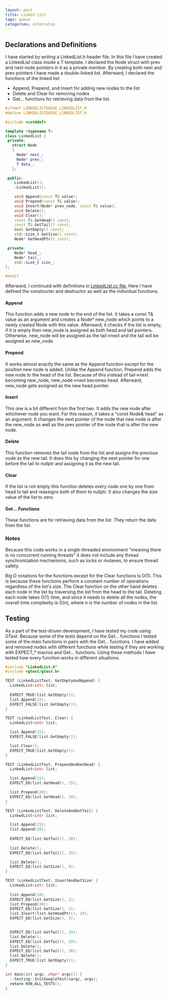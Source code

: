 ```yaml
---
layout: post
title: Linked List
tags: queue
categories: internship
---
```


## Declarations and Definitions

  I have started by writing a LinkedList.h header file. In this file I have
created a LinkedList class inside a T template. I declared the Node struct
with prev and next node pointers in it as a private member. By creating 
both next and prev pointers I have made a double-linked list.
Afterward, I declared the functions of the linked list:
- Append, Prepend, and Insert for adding new nodes to the list
- Delete and Clear for removing nodes
- Get... functions for retrieving data from the list.

```cpp
#ifndef LINKEDLISTQUEUE_LINKEDLIST_H
#define LINKEDLISTQUEUE_LINKEDLIST_H

#include <cstddef>

template <typename T>
class LinkedList {
 private:
   struct Node
   {
     Node* next_;
     Node* prev_;
     T data_;
   };

 public:
    LinkedList();
    ~LinkedList();

    void Append(const T& value);
    void Prepend(const T& value);
    void Insert(Node* prev_node, const T& value);
    void Delete();
    void Clear();
    const T& GetHead() const;
    const T& GetTail() const;
    bool GetEmpty() const;
    std::size_t GetSize() const;
    Node* GetHeadPtr() const;

 private:
    Node* head_;
    Node* tail_;
    std::size_t size_;
};

#endif
```

  
Afterward, I continued with definitions in [LinkedList.cc
file.][LinkedList.cc] Here I have defined the constructer and destructor as well
as the individual functions.

#### Append
  This function adds a new node to the end of the list. It takes a const T& value as
an argument and creates a Node* new_node which points to a newly created Node
with this value. Afterward; it checks if the list is empty, if it is empty then
new_node is assigned as both head and tail pointers. Otherwise, new_node will be
assigned as the tail->next and the tail will be assigned as new_node.

#### Prepend 
  It works almost exactly the same as the Append function except for the
position new node is added. Unlike the Append function, Prepend adds the new node
to the head of the list. Because of this instead of tail->next becoming
new_node, new_node->next becomes head. Afterward, new_node gets assigned as the
new head pointer.

#### Insert
  This one is a bit different from the first two. It adds the new node after
whichever node you want. For this reason, it takes a "const Node& head" as an
argument. It changes the next pointer of the node that new node is after the
new_node as well as the prev pointer of the node that is after the new node.

#### Delete
  This function removes the tail node from the list and assigns the previous node
as the new tail. It does this by changing the next pointer for one before the
tail to nullptr and assigning it as the new tail.

#### Clear
  If the list is not empty this function deletes every node one by one from head
  to tail and reassigns both of them to nullptr. It also changes the size value
  of the list to zero.

#### Get... Functions
  These functions are for retrieving data from the list. They return the data from
  the list.

### Notes
  Because this code works in a single-threaded environment "meaning there is no
concurrent running threads" it does not include any thread synchronization
mechanisms, such as locks or mutexes, to ensure thread safety.
  
  Big O notations for the functions except for the Clear functions is O(1). This
is because these functions perform a constant number of operations regardless of
the list's size. The Clear function on the other hand deletes each node in the
list by traversing the list from the head to the tail. Deleting each node takes
O(1) time, and since it needs to delete all the nodes, the overall time
complexity is O(n), where n is the number of nodes in the list.

## Testing
  As a part of the test-driven development, I have tested my code using GTest.
Because some of the tests depend on the Get... functions I tested some of the 
main functions in pairs with the Get... functions. I have added and removed nodes
with different functions while testing if they are working with EXPECT_* macros
and Get... functions. Using these methods I have tested how every function works
in different situations.

```cpp
#include "LinkedList.h"
#include <gtest/gtest.h>

TEST (LinkedListTest, GetEmptyAndAppend) {
  LinkedList<int> list;
  
  EXPECT_TRUE(list.GetEmpty());
  list.Append(15);
  EXPECT_FALSE(list.GetEmpty());
}

TEST (LinkedListTest, Clear) {
  LinkedList<int> list;

  list.Append(15);
  EXPECT_FALSE(list.GetEmpty());

  list.Clear();
  EXPECT_TRUE(list.GetEmpty());
}

TEST (LinkedListTest, PrependAndGetHead) {
  LinkedList<int> list;

  list.Append(15);
  EXPECT_EQ(list.GetHead(), 15);

  list.Prepend(20);
  EXPECT_EQ(list.GetHead(), 20);
}

TEST (LinkedListTest, DeleteAndGetTail) {
  LinkedList<int> list;

  list.Append(15);
  list.Append(20);
  
  EXPECT_EQ(list.GetTail(), 20);
  
  list.Delete();
  EXPECT_EQ(list.GetTail(), 15);

  list.Delete();
  EXPECT_EQ(list.GetSize(), 0);
}

TEST (LinkedListTest, InsertAndGetSize) {
  LinkedList<int> list;
 
  list.Append(10);
  EXPECT_EQ(list.GetSize(), 1);
  list.Prepend(30);
  EXPECT_EQ(list.GetSize(), 2);
  list.Insert(list.GetHeadPtr(), 20);
  EXPECT_EQ(list.GetSize(), 3);

  
  EXPECT_EQ(list.GetTail(), 10);
  list.Delete();
  EXPECT_EQ(list.GetTail(), 20);
  list.Delete();
  EXPECT_EQ(list.GetTail(), 30);
  list.Delete();
  EXPECT_TRUE(list.GetEmpty());
}

int main(int argc, char* argv[]) {
  ::testing::InitGoogleTest(&argc, argv);
  return RUN_ALL_TESTS();
}
```
[LinkedList.cc]: https://github.com/garibo684/Queue_Projects/blob/main/LinkedListQueue/src/LinkedList/LinkedList.cc
